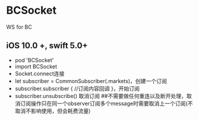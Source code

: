 # BCSocket
WS for BC
## iOS 10.0 +, swift 5.0+
* pod 'BCSocket'
* import BCSocket
* Socket.connect连接
* let subscriber = CommonSubscriber(.markets)，创建一个订阅
* subscriber.subscriber {
//订阅内容回调
}，开始订阅
* subscriber.unsubscribe() 取消订阅
##不需要做任何重连以及断开处理，取消订阅操作只在同一个observer订阅多个message时需要取消上一个订阅(不取消不影响使用，但会耗费流量)
